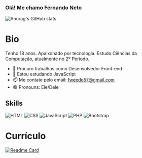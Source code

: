 ### Olá! Me chamo Fernando Neto
![Anurag's GitHub stats](https://github-readme-stats.vercel.app/api?username=fweedo57&show_icons=true&theme=tokyonight)

# Bio
Tenho 18 anos. Apaixonado por tecnologia. Estudo Ciências da Computação, atualmente no 2º Período.
- 🔭 Procuro trabalhos como Desenvolvedor Front-end
- 🌱 Estou estudando JavaScript
- 📫 Me contate pelo email: fweedo57@gmail.com
- 😄 Pronouns: Ele/Dele

## Skills
![HTML](https://img.shields.io/badge/HTML-239120?style=for-the-badge&logo=html5&logoColor=white)
![CSS](https://img.shields.io/badge/CSS-239120?&style=for-the-badge&logo=css3&logoColor=white)
![JavaScript](https://img.shields.io/badge/JavaScript-F7DF1E?style=for-the-badge&logo=javascript&logoColor=black)
![PHP](https://img.shields.io/badge/PHP-777BB4?style=for-the-badge&logo=php&logoColor=white)
![Bootstrap](https://img.shields.io/badge/Bootstrap-563D7C?style=for-the-badge&logo=bootstrap&logoColor=white)

# Currículo
[![Readme Card](https://github-readme-stats.vercel.app/api/pin/?username=fweedo57&repo=fweedo.github.io)](https://github.com/fweedo57/fweedo.github.io)
